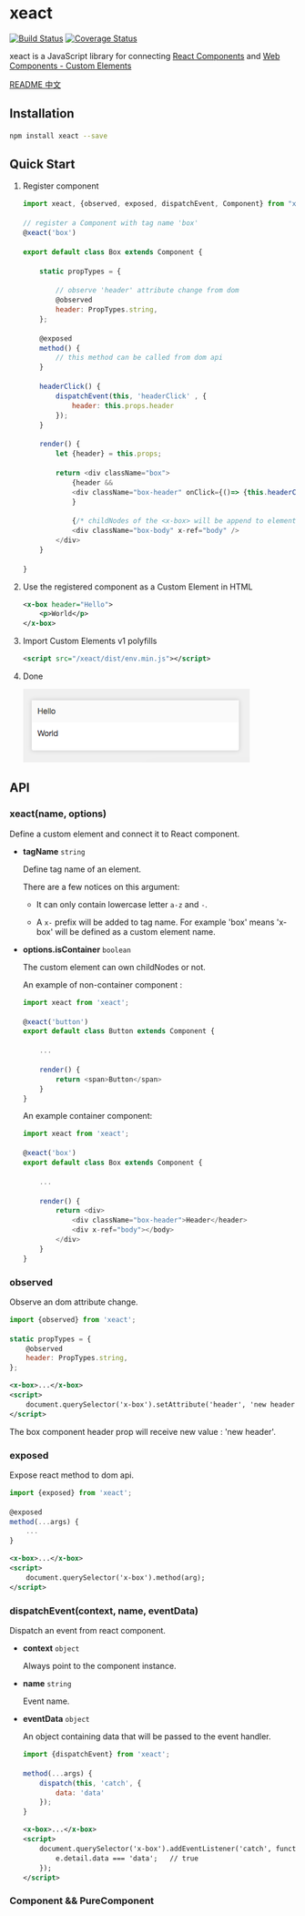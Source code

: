 # xeact

[![Build Status](https://travis-ci.org/pengzhanlee/xeact.svg?branch=master)](https://travis-ci.org/pengzhanlee/xeact)
[![Coverage Status](https://coveralls.io/repos/github/pengzhanlee/xeact/badge.svg?branch=master)](https://coveralls.io/github/pengzhanlee/xeact?branch=master)

xeact is a JavaScript library for connecting [React Components](https://reactjs.org/docs/react-component.html) and [Web Components - Custom Elements](https://w3c.github.io/webcomponents/spec/custom/)

[README 中文](README-zh_CN.md)

## Installation

```sh
npm install xeact --save
```

## Quick Start

1. Register component

    ```js
    import xeact, {observed, exposed, dispatchEvent, Component} from "xeact";

    // register a Component with tag name 'box'
    @xeact('box')

    export default class Box extends Component {

        static propTypes = {

            // observe 'header' attribute change from dom
            @observed
            header: PropTypes.string,
        };

        @exposed
        method() {
            // this method can be called from dom api
        }

        headerClick() {
            dispatchEvent(this, 'headerClick' , {
                header: this.props.header
            });
        }

        render() {
            let {header} = this.props;

            return <div className="box">
                {header &&
                <div className="box-header" onClick={()=> {this.headerClick()}}>{header}</div>
                }

                {/* childNodes of the <x-box> will be append to element which has a `body` x-ref attribute. */}
                <div className="box-body" x-ref="body" />
            </div>
        }

    }
    ```

2. Use the registered component as a Custom Element in HTML
    ```xml
    <x-box header="Hello">
        <p>World</p>
    </x-box>
    ```

3. Import Custom Elements v1 polyfills
    ```xml
    <script src="/xeact/dist/env.min.js"></script>
    ```

4. Done

    ![](https://raw.githubusercontent.com/pengzhanlee/xeact/master/docs/image/quickStart.png)


## API

### xeact(name, options)

Define a custom element and connect it to React component.

- **tagName** `string`

    Define tag name of an element.

    There are a few notices on this argument:

    - It can only contain lowercase letter `a-z` and `-`.

    - A `x-` prefix will be added to tag name. For example 'box' means 'x-box' will be defined as a custom element name.

- **options.isContainer** `boolean`

    The custom element can own childNodes or not.


    An example of non-container component :

    ```js
    import xeact from 'xeact';

    @xeact('button')
    export default class Button extends Component {

        ...

        render() {
            return <span>Button</span>
        }
    }
    ```

    An example container component:

    ```js
    import xeact from 'xeact';

    @xeact('box')
    export default class Box extends Component {

        ...

        render() {
            return <div>
                <div className="box-header">Header</header>
                <div x-ref="body"></body>
            </div>
        }
    }
    ```



### observed

Observe an dom attribute change.

```js
import {observed} from 'xeact';

static propTypes = {
    @observed
    header: PropTypes.string,
};
```

```xml
<x-box>...</x-box>
<script>
    document.querySelector('x-box').setAttribute('header', 'new header');
</script>
```

The box component header prop will receive new value : 'new header'.


### exposed

Expose react method to dom api.

```js
import {exposed} from 'xeact';

@exposed
method(...args) {
    ...
}
```

```xml
<x-box>...</x-box>
<script>
    document.querySelector('x-box').method(arg);
</script>
```

### dispatchEvent(context, name, eventData)

Dispatch an event from react component.

- **context** `object`

    Always point to the component instance.

- **name** `string`

    Event name.

- **eventData** `object`

    An object containing data that will be passed to the event handler.

    ```js
    import {dispatchEvent} from 'xeact';

    method(...args) {
        dispatch(this, 'catch', {
            data: 'data'
        });
    }
    ```

    ```xml
    <x-box>...</x-box>
    <script>
        document.querySelector('x-box').addEventListener('catch', function(e){
            e.detail.data === 'data';   // true
        });
    </script>
    ```


### Component && PureComponent


